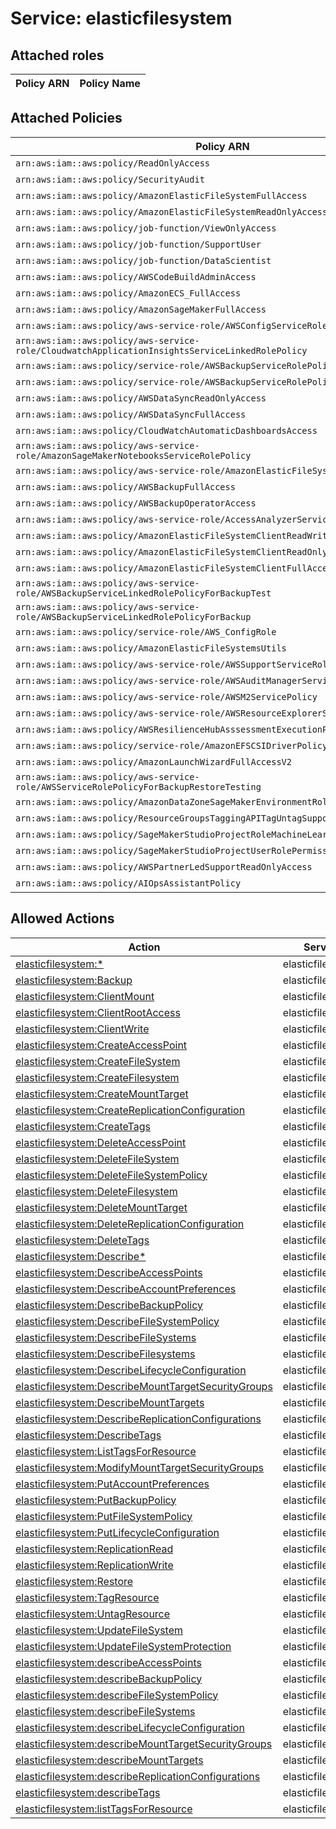 # Service: elasticfilesystem

## Attached roles

| Policy ARN | Policy Name |
|------------|-------------|
## Attached Policies

| Policy ARN | Policy Name |
|------------|-------------|
| `arn:aws:iam::aws:policy/ReadOnlyAccess` | [ReadOnlyAccess](../policies.md#readonlyaccess) |
| `arn:aws:iam::aws:policy/SecurityAudit` | [SecurityAudit](../policies.md#securityaudit) |
| `arn:aws:iam::aws:policy/AmazonElasticFileSystemFullAccess` | [AmazonElasticFileSystemFullAccess](../policies.md#amazonelasticfilesystemfullaccess) |
| `arn:aws:iam::aws:policy/AmazonElasticFileSystemReadOnlyAccess` | [AmazonElasticFileSystemReadOnlyAccess](../policies.md#amazonelasticfilesystemreadonlyaccess) |
| `arn:aws:iam::aws:policy/job-function/ViewOnlyAccess` | [ViewOnlyAccess](../policies.md#viewonlyaccess) |
| `arn:aws:iam::aws:policy/job-function/SupportUser` | [SupportUser](../policies.md#supportuser) |
| `arn:aws:iam::aws:policy/job-function/DataScientist` | [DataScientist](../policies.md#datascientist) |
| `arn:aws:iam::aws:policy/AWSCodeBuildAdminAccess` | [AWSCodeBuildAdminAccess](../policies.md#awscodebuildadminaccess) |
| `arn:aws:iam::aws:policy/AmazonECS_FullAccess` | [AmazonECS_FullAccess](../policies.md#amazonecs_fullaccess) |
| `arn:aws:iam::aws:policy/AmazonSageMakerFullAccess` | [AmazonSageMakerFullAccess](../policies.md#amazonsagemakerfullaccess) |
| `arn:aws:iam::aws:policy/aws-service-role/AWSConfigServiceRolePolicy` | [AWSConfigServiceRolePolicy](../policies.md#awsconfigservicerolepolicy) |
| `arn:aws:iam::aws:policy/aws-service-role/CloudwatchApplicationInsightsServiceLinkedRolePolicy` | [CloudwatchApplicationInsightsServiceLinkedRolePolicy](../policies.md#cloudwatchapplicationinsightsservicelinkedrolepolicy) |
| `arn:aws:iam::aws:policy/service-role/AWSBackupServiceRolePolicyForBackup` | [AWSBackupServiceRolePolicyForBackup](../policies.md#awsbackupservicerolepolicyforbackup) |
| `arn:aws:iam::aws:policy/service-role/AWSBackupServiceRolePolicyForRestores` | [AWSBackupServiceRolePolicyForRestores](../policies.md#awsbackupservicerolepolicyforrestores) |
| `arn:aws:iam::aws:policy/AWSDataSyncReadOnlyAccess` | [AWSDataSyncReadOnlyAccess](../policies.md#awsdatasyncreadonlyaccess) |
| `arn:aws:iam::aws:policy/AWSDataSyncFullAccess` | [AWSDataSyncFullAccess](../policies.md#awsdatasyncfullaccess) |
| `arn:aws:iam::aws:policy/CloudWatchAutomaticDashboardsAccess` | [CloudWatchAutomaticDashboardsAccess](../policies.md#cloudwatchautomaticdashboardsaccess) |
| `arn:aws:iam::aws:policy/aws-service-role/AmazonSageMakerNotebooksServiceRolePolicy` | [AmazonSageMakerNotebooksServiceRolePolicy](../policies.md#amazonsagemakernotebooksservicerolepolicy) |
| `arn:aws:iam::aws:policy/aws-service-role/AmazonElasticFileSystemServiceRolePolicy` | [AmazonElasticFileSystemServiceRolePolicy](../policies.md#amazonelasticfilesystemservicerolepolicy) |
| `arn:aws:iam::aws:policy/AWSBackupFullAccess` | [AWSBackupFullAccess](../policies.md#awsbackupfullaccess) |
| `arn:aws:iam::aws:policy/AWSBackupOperatorAccess` | [AWSBackupOperatorAccess](../policies.md#awsbackupoperatoraccess) |
| `arn:aws:iam::aws:policy/aws-service-role/AccessAnalyzerServiceRolePolicy` | [AccessAnalyzerServiceRolePolicy](../policies.md#accessanalyzerservicerolepolicy) |
| `arn:aws:iam::aws:policy/AmazonElasticFileSystemClientReadWriteAccess` | [AmazonElasticFileSystemClientReadWriteAccess](../policies.md#amazonelasticfilesystemclientreadwriteaccess) |
| `arn:aws:iam::aws:policy/AmazonElasticFileSystemClientReadOnlyAccess` | [AmazonElasticFileSystemClientReadOnlyAccess](../policies.md#amazonelasticfilesystemclientreadonlyaccess) |
| `arn:aws:iam::aws:policy/AmazonElasticFileSystemClientFullAccess` | [AmazonElasticFileSystemClientFullAccess](../policies.md#amazonelasticfilesystemclientfullaccess) |
| `arn:aws:iam::aws:policy/aws-service-role/AWSBackupServiceLinkedRolePolicyForBackupTest` | [AWSBackupServiceLinkedRolePolicyForBackupTest](../policies.md#awsbackupservicelinkedrolepolicyforbackuptest) |
| `arn:aws:iam::aws:policy/aws-service-role/AWSBackupServiceLinkedRolePolicyForBackup` | [AWSBackupServiceLinkedRolePolicyForBackup](../policies.md#awsbackupservicelinkedrolepolicyforbackup) |
| `arn:aws:iam::aws:policy/service-role/AWS_ConfigRole` | [AWS_ConfigRole](../policies.md#aws_configrole) |
| `arn:aws:iam::aws:policy/AmazonElasticFileSystemsUtils` | [AmazonElasticFileSystemsUtils](../policies.md#amazonelasticfilesystemsutils) |
| `arn:aws:iam::aws:policy/aws-service-role/AWSSupportServiceRolePolicy` | [AWSSupportServiceRolePolicy](../policies.md#awssupportservicerolepolicy) |
| `arn:aws:iam::aws:policy/aws-service-role/AWSAuditManagerServiceRolePolicy` | [AWSAuditManagerServiceRolePolicy](../policies.md#awsauditmanagerservicerolepolicy) |
| `arn:aws:iam::aws:policy/aws-service-role/AWSM2ServicePolicy` | [AWSM2ServicePolicy](../policies.md#awsm2servicepolicy) |
| `arn:aws:iam::aws:policy/aws-service-role/AWSResourceExplorerServiceRolePolicy` | [AWSResourceExplorerServiceRolePolicy](../policies.md#awsresourceexplorerservicerolepolicy) |
| `arn:aws:iam::aws:policy/AWSResilienceHubAsssessmentExecutionPolicy` | [AWSResilienceHubAsssessmentExecutionPolicy](../policies.md#awsresiliencehubasssessmentexecutionpolicy) |
| `arn:aws:iam::aws:policy/service-role/AmazonEFSCSIDriverPolicy` | [AmazonEFSCSIDriverPolicy](../policies.md#amazonefscsidriverpolicy) |
| `arn:aws:iam::aws:policy/AmazonLaunchWizardFullAccessV2` | [AmazonLaunchWizardFullAccessV2](../policies.md#amazonlaunchwizardfullaccessv2) |
| `arn:aws:iam::aws:policy/aws-service-role/AWSServiceRolePolicyForBackupRestoreTesting` | [AWSServiceRolePolicyForBackupRestoreTesting](../policies.md#awsservicerolepolicyforbackuprestoretesting) |
| `arn:aws:iam::aws:policy/AmazonDataZoneSageMakerEnvironmentRolePermissionsBoundary` | [AmazonDataZoneSageMakerEnvironmentRolePermissionsBoundary](../policies.md#amazondatazonesagemakerenvironmentrolepermissionsboundary) |
| `arn:aws:iam::aws:policy/ResourceGroupsTaggingAPITagUntagSupportedResources` | [ResourceGroupsTaggingAPITagUntagSupportedResources](../policies.md#resourcegroupstaggingapitaguntagsupportedresources) |
| `arn:aws:iam::aws:policy/SageMakerStudioProjectRoleMachineLearningPolicy` | [SageMakerStudioProjectRoleMachineLearningPolicy](../policies.md#sagemakerstudioprojectrolemachinelearningpolicy) |
| `arn:aws:iam::aws:policy/SageMakerStudioProjectUserRolePermissionsBoundary` | [SageMakerStudioProjectUserRolePermissionsBoundary](../policies.md#sagemakerstudioprojectuserrolepermissionsboundary) |
| `arn:aws:iam::aws:policy/AWSPartnerLedSupportReadOnlyAccess` | [AWSPartnerLedSupportReadOnlyAccess](../policies.md#awspartnerledsupportreadonlyaccess) |
| `arn:aws:iam::aws:policy/AIOpsAssistantPolicy` | [AIOpsAssistantPolicy](../policies.md#aiopsassistantpolicy) |

## Allowed Actions

| Action | Service |
|--------|---------|
| [elasticfilesystem:*](../actions.md#elasticfilesystem:all) | elasticfilesystem |
| [elasticfilesystem:Backup](../actions.md#elasticfilesystem:backup) | elasticfilesystem |
| [elasticfilesystem:ClientMount](../actions.md#elasticfilesystem:clientmount) | elasticfilesystem |
| [elasticfilesystem:ClientRootAccess](../actions.md#elasticfilesystem:clientrootaccess) | elasticfilesystem |
| [elasticfilesystem:ClientWrite](../actions.md#elasticfilesystem:clientwrite) | elasticfilesystem |
| [elasticfilesystem:CreateAccessPoint](../actions.md#elasticfilesystem:createaccesspoint) | elasticfilesystem |
| [elasticfilesystem:CreateFileSystem](../actions.md#elasticfilesystem:createfilesystem) | elasticfilesystem |
| [elasticfilesystem:CreateFilesystem](../actions.md#elasticfilesystem:createfilesystem) | elasticfilesystem |
| [elasticfilesystem:CreateMountTarget](../actions.md#elasticfilesystem:createmounttarget) | elasticfilesystem |
| [elasticfilesystem:CreateReplicationConfiguration](../actions.md#elasticfilesystem:createreplicationconfiguration) | elasticfilesystem |
| [elasticfilesystem:CreateTags](../actions.md#elasticfilesystem:createtags) | elasticfilesystem |
| [elasticfilesystem:DeleteAccessPoint](../actions.md#elasticfilesystem:deleteaccesspoint) | elasticfilesystem |
| [elasticfilesystem:DeleteFileSystem](../actions.md#elasticfilesystem:deletefilesystem) | elasticfilesystem |
| [elasticfilesystem:DeleteFileSystemPolicy](../actions.md#elasticfilesystem:deletefilesystempolicy) | elasticfilesystem |
| [elasticfilesystem:DeleteFilesystem](../actions.md#elasticfilesystem:deletefilesystem) | elasticfilesystem |
| [elasticfilesystem:DeleteMountTarget](../actions.md#elasticfilesystem:deletemounttarget) | elasticfilesystem |
| [elasticfilesystem:DeleteReplicationConfiguration](../actions.md#elasticfilesystem:deletereplicationconfiguration) | elasticfilesystem |
| [elasticfilesystem:DeleteTags](../actions.md#elasticfilesystem:deletetags) | elasticfilesystem |
| [elasticfilesystem:Describe*](../actions.md#elasticfilesystem:describeall) | elasticfilesystem |
| [elasticfilesystem:DescribeAccessPoints](../actions.md#elasticfilesystem:describeaccesspoints) | elasticfilesystem |
| [elasticfilesystem:DescribeAccountPreferences](../actions.md#elasticfilesystem:describeaccountpreferences) | elasticfilesystem |
| [elasticfilesystem:DescribeBackupPolicy](../actions.md#elasticfilesystem:describebackuppolicy) | elasticfilesystem |
| [elasticfilesystem:DescribeFileSystemPolicy](../actions.md#elasticfilesystem:describefilesystempolicy) | elasticfilesystem |
| [elasticfilesystem:DescribeFileSystems](../actions.md#elasticfilesystem:describefilesystems) | elasticfilesystem |
| [elasticfilesystem:DescribeFilesystems](../actions.md#elasticfilesystem:describefilesystems) | elasticfilesystem |
| [elasticfilesystem:DescribeLifecycleConfiguration](../actions.md#elasticfilesystem:describelifecycleconfiguration) | elasticfilesystem |
| [elasticfilesystem:DescribeMountTargetSecurityGroups](../actions.md#elasticfilesystem:describemounttargetsecuritygroups) | elasticfilesystem |
| [elasticfilesystem:DescribeMountTargets](../actions.md#elasticfilesystem:describemounttargets) | elasticfilesystem |
| [elasticfilesystem:DescribeReplicationConfigurations](../actions.md#elasticfilesystem:describereplicationconfigurations) | elasticfilesystem |
| [elasticfilesystem:DescribeTags](../actions.md#elasticfilesystem:describetags) | elasticfilesystem |
| [elasticfilesystem:ListTagsForResource](../actions.md#elasticfilesystem:listtagsforresource) | elasticfilesystem |
| [elasticfilesystem:ModifyMountTargetSecurityGroups](../actions.md#elasticfilesystem:modifymounttargetsecuritygroups) | elasticfilesystem |
| [elasticfilesystem:PutAccountPreferences](../actions.md#elasticfilesystem:putaccountpreferences) | elasticfilesystem |
| [elasticfilesystem:PutBackupPolicy](../actions.md#elasticfilesystem:putbackuppolicy) | elasticfilesystem |
| [elasticfilesystem:PutFileSystemPolicy](../actions.md#elasticfilesystem:putfilesystempolicy) | elasticfilesystem |
| [elasticfilesystem:PutLifecycleConfiguration](../actions.md#elasticfilesystem:putlifecycleconfiguration) | elasticfilesystem |
| [elasticfilesystem:ReplicationRead](../actions.md#elasticfilesystem:replicationread) | elasticfilesystem |
| [elasticfilesystem:ReplicationWrite](../actions.md#elasticfilesystem:replicationwrite) | elasticfilesystem |
| [elasticfilesystem:Restore](../actions.md#elasticfilesystem:restore) | elasticfilesystem |
| [elasticfilesystem:TagResource](../actions.md#elasticfilesystem:tagresource) | elasticfilesystem |
| [elasticfilesystem:UntagResource](../actions.md#elasticfilesystem:untagresource) | elasticfilesystem |
| [elasticfilesystem:UpdateFileSystem](../actions.md#elasticfilesystem:updatefilesystem) | elasticfilesystem |
| [elasticfilesystem:UpdateFileSystemProtection](../actions.md#elasticfilesystem:updatefilesystemprotection) | elasticfilesystem |
| [elasticfilesystem:describeAccessPoints](../actions.md#elasticfilesystem:describeaccesspoints) | elasticfilesystem |
| [elasticfilesystem:describeBackupPolicy](../actions.md#elasticfilesystem:describebackuppolicy) | elasticfilesystem |
| [elasticfilesystem:describeFileSystemPolicy](../actions.md#elasticfilesystem:describefilesystempolicy) | elasticfilesystem |
| [elasticfilesystem:describeFileSystems](../actions.md#elasticfilesystem:describefilesystems) | elasticfilesystem |
| [elasticfilesystem:describeLifecycleConfiguration](../actions.md#elasticfilesystem:describelifecycleconfiguration) | elasticfilesystem |
| [elasticfilesystem:describeMountTargetSecurityGroups](../actions.md#elasticfilesystem:describemounttargetsecuritygroups) | elasticfilesystem |
| [elasticfilesystem:describeMountTargets](../actions.md#elasticfilesystem:describemounttargets) | elasticfilesystem |
| [elasticfilesystem:describeReplicationConfigurations](../actions.md#elasticfilesystem:describereplicationconfigurations) | elasticfilesystem |
| [elasticfilesystem:describeTags](../actions.md#elasticfilesystem:describetags) | elasticfilesystem |
| [elasticfilesystem:listTagsForResource](../actions.md#elasticfilesystem:listtagsforresource) | elasticfilesystem |